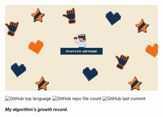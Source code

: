 <img src="pics/title.png">  
<br>  

![GitHub top language](https://img.shields.io/github/languages/top/Ryuyxx/leetcode?style=for-the-badge)
![GitHub repo file count](https://img.shields.io/github/directory-file-count/Ryuyxx/IamAI?style=for-the-badge)
![GitHub last commit](https://img.shields.io/github/last-commit/Ryuyxx/leetcode?style=for-the-badge)

##### My algorithm's growth record.
